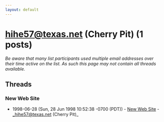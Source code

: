 ```yaml
---
layout: default
---
```


# hihe57@texas.net (Cherry Pit) (1 posts)

_Be aware that many list participants used multiple email addresses over their time active on the list. As such this page may not contain all threads available._

## Threads

### New Web Site
+ 1998-06-28 (Sun, 28 Jun 1998 10:52:38 -0700 (PDT)) - [New Web Site](/archive/1998/06/3ec49e10c8a6cc3aca3a0cb4e68355d4d615add1acd1b14a7f49d74718a0c587) - _hihe57@texas.net (Cherry Pit)_

